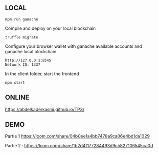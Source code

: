 

## LOCAL

```
npm run ganache
```

Compile and deploy on your local blockchain
```
truffle migrate
```

Configure your browser wallet with ganache available accounts and ganache local blockchain
```
http://127.0.0.1:8545 
Network ID: 1337
```

In the client folder, start the frontend
```
npm start
```
## ONLINE
https://abdelkaderkasmi.github.io/TP3/

 ## DEMO
Partie 1   https://loom.com/share/04b0ee1a4bb7478a9ca06e4bd1da1029

Partie 2 : https://loom.com/share/1b2d4f177284493d9c5827106545ca0d
